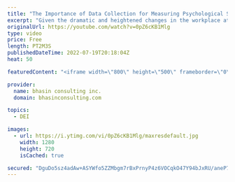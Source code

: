 ```yaml
---
title: "The Importance of Data Collection for Measuring Psychological Safety"
excerpt: "Given the dramatic and heightened changes in the workplace at this moment, leaders must tune in to the experiences their team members are having, especially if they want to cultivate psychological safety. In this video, DEI expert and bci’s CEO & Founder Ritu Bhasin shares how collecting data about your"
originalUrl: https://youtube.com/watch?v=0pZ6cKB1Mlg
type: video
price: Free
length: PT2M3S
publishedDateTime: 2022-07-19T20:18:04Z
heat: 50

featuredContent: "<iframe width=\"800\" height=\"500\" frameborder=\"0\" src=\"https://www.youtube.com/embed/0pZ6cKB1Mlg\" allow=\"accelerometer; autoplay; encrypted-media; gyroscope; picture-in-picture\" allowfullscreen></iframe>"

provider:
  name: bhasin consulting inc.
  domain: bhasinconsulting.com

topics:
  - DEI

images:
  - url: https://i.ytimg.com/vi/0pZ6cKB1Mlg/maxresdefault.jpg
    width: 1280
    height: 720
    isCached: true

secured: "DguDo5sz4adAw+ASYWfo5ZZMbgm7rBxPrnyP4z6VOCqkO47Y94bJxRU/aneP7ZJcZ1srr6oOy9b32g69lCo+VbUATyR830NN/QBIpmo8AvJrqflhxUCgOdx4Af8Jtg7XhVv2PxYQ16lhL3rsiJuBnI49C6rAg+W6pAnZMk4wAoA+ga5nFixx66PkgEFpfwumpnbebVVgDpmyQdR9z2JXxh5AYfYgyF05p7TZ4nRoNW5gPAouKnxeMPxqFb7g9Hk6w48FPNAUqYmyJMYrbzB9W9wGwh3c7rNwZziA6j7q2jcel+QTRHOyi7UqTYnPLEKCkf5gt3bIpu2MVd7xudx6XYuuRF31pJ6RrU6/ZAX13P600QN/Z5ZD7ieUT9x0kYIOQ9kFlWik0tTV8WXKUOdsWbJy4XQ2eKVAJqtPMO96OAo=;54wz1Y/L5RIJcTE7NFEj5A=="
---
```


